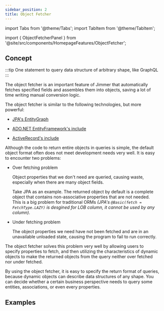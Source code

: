 ```yaml
---
sidebar_position: 2
title: Object Fetcher
---
```


import Tabs from '@theme/Tabs';
import TabItem from '@theme/TabItem';

import { ObjectFetcherPanel } from '@site/src/components/HomepageFeatures/ObjectFetcher';

## Concept

:::tip
One statement to query data structure of arbitrary shape, like GraphQL
:::

The object fetcher is an important feature of Jimmer that automatically fetches specified fields and assembles them into objects, saving a lot of time writing manual conversion logic.

The object fetcher is similar to the following technologies, but more powerful:

-   [JPA's EntityGraph](https://www.baeldung.com/jpa-entity-graph)

-   [ADO.NET EntityFramework's include](https://docs.microsoft.com/en-us/dotnet/api/system.data.objects.objectquery-1.include?view=netframework-4.8) 

-   [ActiveRecord's include](https://guides.rubyonrails.org/active_record_querying.html#includes)

Although the code to return entire objects in queries is simple, the default object format often does not meet development needs very well. It is easy to encounter two problems:

-   Over fetching problem

    Object properties that we don't need are queried, causing waste, especially when there are many object fields.

    Take JPA as an example. The returned object by default is a complete object that contains non-associative properties that are not needed. This is a big problem for traditional ORMs *(JPA's `@Basic(fetch = FetchType.LAZY)` is desgined for LOB column, it cannot be used by any column)*.

-   Under fetching problem

    The object properties we need have not been fetched and are in an unavailable unloaded state, causing the program to fail to run correctly.

The object fetcher solves this problem very well by allowing users to specify properties to fetch, and then utilizing the characteristics of dynamic objects to make the returned objects from the query neither over fetched nor under fetched.

By using the object fetcher, it is easy to specify the return format of queries, because dynamic objects can describe data structures of any shape. You can decide whether a certain business perspective needs to query some entities, associations, or even every properties.

## Examples 

<ObjectFetcherPanel/>